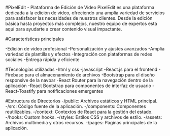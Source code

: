 #PixelEdit - Plataforma de Edición de Video
PixelEdit es una plataforma dedicada a la edición de video, ofreciendo una amplia variedad de servicios para satisfacer las necesidades de nuestros clientes. Desde la edición básica hasta proyectos más complejos, nuestro equipo de expertos está aquí para ayudarte a crear contenido visual impactante.

#Características principales

-Edición de video profesional
-Personalización y ajustes avanzados
-Amplia variedad de plantillas y efectos
-Integración con plataformas de redes sociales
-Entrega rápida y eficiente

#Tecnologías utilizadas
-html y css
-javascript
-React.js para el frontend
-Firebase para el almacenamiento de archivos 
-Bootstrap para el diseño responsive de la navbar
-React Router para la navegación dentro de la aplicación
-React Bootstrap para componentes de interfaz de usuario
-React-Toastify para notificaciones emergentes

#Estructura de Directorios
-/public: Archivos estáticos y HTML principal.
-/src: Código fuente de la aplicación.
-/components: Componentes reutilizables.
-/context: Contextos de React para la gestión del estado.
-/hooks: Custom hooks.
-/styles: Estilos CSS y archivos de estilo.
-/assets: Archivos multimedia y otros recursos.
-/pages: Páginas principales de la aplicación.
